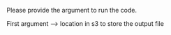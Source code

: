 Please provide the argument to run the code.

First argument --> location in s3 to store the output file


